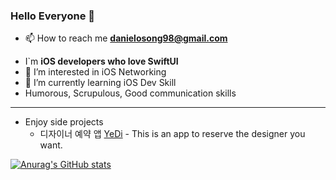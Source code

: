 
### Hello Everyone 👋   
- 📫 How to reach me **danielosong98@gmail.com**
* I`m **iOS developers who love SwiftUI**
* 👀 I’m interested in iOS Networking
* 🌱 I’m currently learning iOS Dev Skill
* Humorous, Scrupulous, Good communication skills 

* * * 
* Enjoy side projects   
  - 디자이너 예약 앱 [YeDi](https://github.com/songseongwook/final-yedi) - This is an app to reserve the designer you want.   
 
[![Anurag's GitHub stats](https://github-readme-stats.vercel.app/api?username=danieiOS)](https://github.com/anuraghazra/github-readme-stats)



